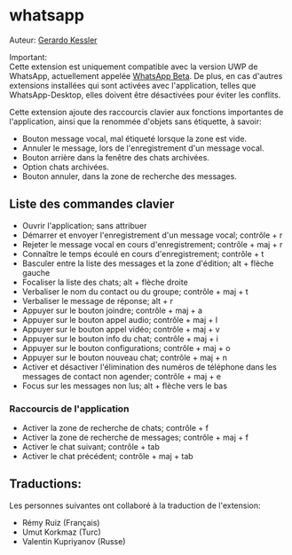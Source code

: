 # whatsapp

Auteur: [Gerardo Kessler](http://gera.ar)  

Important:  
Cette extension est uniquement compatible avec la version UWP de WhatsApp, actuellement appelée [WhatsApp Beta](https://apps.microsoft.com/store/detail/whatsapp-beta/9NBDXK71NK08?hl=en-us&gl=US). De plus, en cas d'autres extensions installées qui sont activées avec l'application, telles que WhatsApp-Desktop, elles doivent être désactivées pour éviter les conflits.

Cette extension ajoute des raccourcis clavier aux fonctions importantes de l'application, ainsi que la renommée d'objets sans étiquette, à savoir:

* Bouton message vocal, mal étiqueté lorsque la zone est vide.
* Annuler le message, lors de l'enregistrement d'un message vocal.
* Bouton arrière dans la fenêtre des chats archivées.
* Option chats archivées.
* Bouton annuler, dans la zone de recherche des messages.

## Liste des commandes clavier

* Ouvrir l'application; sans attribuer
* Démarrer et envoyer l'enregistrement d'un message vocal; contrôle + r
* Rejeter le message vocal en cours d'enregistrement; contrôle + maj + r
* Connaître le temps écoulé en cours d'enregistrement; contrôle + t
* Basculer entre la liste des messages et la zone d'édition; alt + flèche gauche
* Focaliser la liste des chats; alt + flèche droite
* Verbaliser le nom du contact ou du groupe; contrôle + maj + t
* Verbaliser le message de réponse; alt + r
* Appuyer sur le bouton joindre; contrôle + maj + a
* Appuyer sur le bouton appel audio; contrôle + maj + l
* Appuyer sur le bouton appel vidéo; contrôle + maj + v
* Appuyer sur le bouton info du chat; contrôle + maj + i
* Appuyer sur le bouton configurations; contrôle + maj + o
* Appuyer sur le bouton nouveau chat; contrôle + maj + n
* Activer et désactiver l'élimination des numéros de téléphone dans les messages de contact non agender; contrôle + maj + e
* Focus sur les messages non lus; alt + flèche vers le bas

### Raccourcis de l'application

* Activer la zone de recherche de chats; contrôle + f
* Activer la zone de recherche de messages; contrôle + maj + f
* Activer le chat suivant; contrôle + tab
* Activer le chat précédent; contrôle + maj + tab

## Traductions:

Les personnes suivantes ont collaboré à la traduction de l'extension:

* Rémy Ruiz (Français)
* Umut Korkmaz (Turc)
* Valentin Kupriyanov (Russe)

